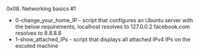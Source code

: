 0x08. Networking basics #1

* 0-change_your_home_IP - script that configures an Ubuntu server with the below requirements, localhost resolves to 127.0.0.2 facebook.com resolves to 8.8.8.8
* 1-show_attached_IPs - script that displays all attached IPv4 IPs on the excuted machine
